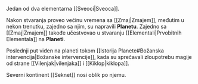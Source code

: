 Jedan od dva elementarna [[Sveoci|Sveoca]].

Nakon stvaranja proveo većinu vremena sa [[Zmaj|Zmajem]], međutim u nekon trenutku, zajedno sa njim, su napravili **Planetu**. Zajedno sa [[Zmaj|Zmajem]] takođe učestvovao u stvaranju [[Elementali|Prvobitnih Elementala]] na **Planeti**.

Poslednji put viđen na planeti tokom [[Istorija Planete#Božanska intervencija|Božanske intervencije]], kada su sprečavali zloupotrebu magije od strane [[Vilenjak|vilenjaka]] i [[Kiklop|kiklopa]].

Severni kontinent [[Seknet]] nosi oblik po njemu.
